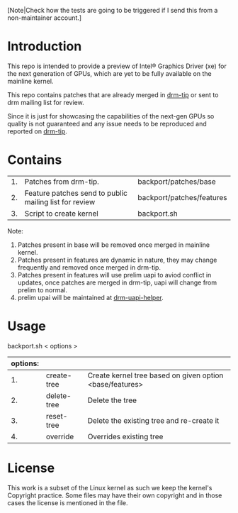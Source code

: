 [Note|Check how the tests are going to be triggered if I send this from a non-maintainer account.]

# Introduction

This repo is intended to provide a preview of Intel® Graphics Driver (xe) for the next generation of GPUs, which are yet to be fully available on the mainline kernel.

This repo contains patches that are already merged in [drm-tip](https://gitlab.freedesktop.org/drm/tip) or sent to drm mailing list for review.

Since it is just for showcasing the capabilities of the next-gen GPUs so quality is not guaranteed and any issue needs to be reproduced and reported on [drm-tip](https://drm.pages.freedesktop.org/intel-docs/how-to-file-i915-bugs.html).


# Contains
|   |   | |
|-- |---|-- |
|1. | Patches from drm-tip.| backport/patches/base | |
|2. | Feature patches send to public mailing list for review |backport/patches/features |
|3. | Script to create kernel | backport.sh|

Note: 
1. Patches present in base will be removed once merged in mainline kernel.
2. Patches present in features are dynamic in nature, they may change frequently and removed once merged in drm-tip.
3. Patches present in features will use prelim uapi to aviod conflict in updates, once patches are merged in drm-tip, uapi will change from prelim to normal.
4. prelim upai will be maintained at [drm-uapi-helper](https://github.com/intel-gpu/drm-uapi-helper/tree/xe).

# Usage
backport.sh < options >

|options:| | |
|-- |--|--| 
|1. |create-tree| Create kernel tree based on given option <base/features>|
|2. |delete-tree| Delete the tree|
|3. |reset-tree| Delete the existing tree and re-create it|
|4. |override| Overrides existing tree|


# License

This work is a subset of the Linux kernel as such we keep the kernel's
Copyright practice. Some files may have their own copyright and in those
cases the license is mentioned in the file.
